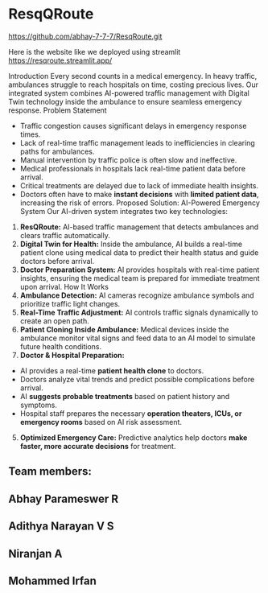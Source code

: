 # ResqQRoute
https://github.com/abhay-7-7-7/ResqRoute.git

Here is the website like we deployed using streamlit
https://resqroute.streamlit.app/



Introduction
Every second counts in a medical emergency. In heavy traffic, ambulances struggle to reach hospitals on
time, costing precious lives. Our integrated system combines AI-powered traffic management with Digital
Twin technology inside the ambulance to ensure seamless emergency response.
Problem Statement
- Traffic congestion causes significant delays in emergency response times.
- Lack of real-time traffic management leads to inefficiencies in clearing paths for ambulances.
- Manual intervention by traffic police is often slow and ineffective.
- Medical professionals in hospitals lack real-time patient data before arrival.
- Critical treatments are delayed due to lack of immediate health insights.
- Doctors often have to make **instant decisions** with **limited patient data**, increasing the risk of errors.
Proposed Solution: AI-Powered Emergency System
Our AI-driven system integrates two key technologies:
1. **ResQRoute:** AI-based traffic management that detects ambulances and clears traffic automatically.
2. **Digital Twin for Health:** Inside the ambulance, AI builds a real-time patient clone using medical data to
predict their health status and guide doctors before arrival.
3. **Doctor Preparation System:** AI provides hospitals with real-time patient insights, ensuring the medical
team is prepared for immediate treatment upon arrival.
How It Works
1. **Ambulance Detection:** AI cameras recognize ambulance symbols and prioritize traffic light changes.
2. **Real-Time Traffic Adjustment:** AI controls traffic signals dynamically to create an open path.
3. **Patient Cloning Inside Ambulance:** Medical devices inside the ambulance monitor vital signs and feed
data to an AI model to simulate future health conditions.
4. **Doctor & Hospital Preparation:**
- AI provides a real-time **patient health clone** to doctors.
- Doctors analyze vital trends and predict possible complications before arrival.
- AI **suggests probable treatments** based on patient history and symptoms.
- Hospital staff prepares the necessary **operation theaters, ICUs, or emergency rooms** based on AI risk
assessment.
5. **Optimized Emergency Care:** Predictive analytics help doctors **make faster, more accurate decisions**
for treatment.

## Team members: 
## Abhay Parameswer R
## Adithya Narayan V S
## Niranjan A
## Mohammed Irfan
